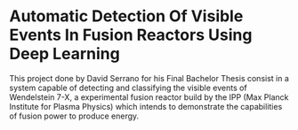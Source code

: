 # Automatic Detection Of Visible Events In Fusion Reactors Using Deep Learning

This project done by David Serrano for his Final Bachelor Thesis consist in a system capable of detecting and classifying the visible events of Wendelstein 7-X, a experimental fusion reactor build by the IPP (Max Planck Institute for Plasma Physics) which intends to demonstrate the capabilities of fusion power to produce energy.

